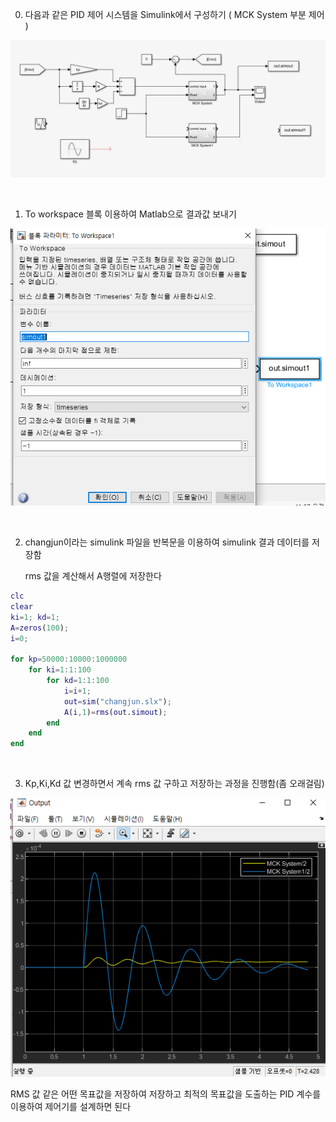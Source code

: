 
0. 다음과 같은 PID 제어 시스템을 Simulink에서 구성하기 ( MCK System 부분 제어 )

![Untitled](img/2.png)

<br/>


1. To workspace 블록 이용하여 Matlab으로 결과값 보내기

![Untitled](img/1.png)

<br/>

2. changjun이라는 simulink 파일을 반복문을 이용하여 simulink 결과 데이터를 저장함
    
    rms 값을 계산해서 A행렬에 저장한다
    

```matlab
clc
clear 
ki=1; kd=1;
A=zeros(100);
i=0;

for kp=50000:10000:1000000
    for ki=1:1:100
        for kd=1:1:100
            i=i+1;
            out=sim("changjun.slx");
            A(i,1)=rms(out.simout);
        end
    end
end
```



<br/>

3. Kp,Ki,Kd 값 변경하면서 계속 rms 값 구하고 저장하는 과정을 진행함(좀 오래걸림)

![Untitled](img/3.png)

RMS 값 같은 어떤 목표값을 저장하여 저장하고 최적의 목표값을 도출하는 PID 계수를 이용하여 제어기를 설계하면 된다
